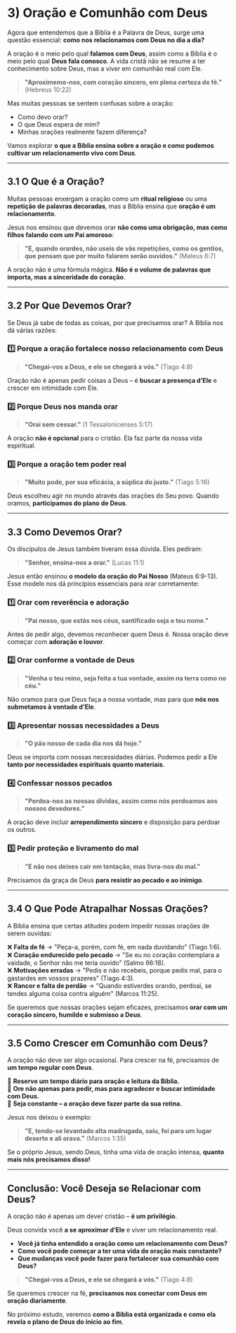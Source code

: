 # **3) Oração e Comunhão com Deus**  

Agora que entendemos que a Bíblia é a Palavra de Deus, surge uma questão essencial: **como nos relacionamos com Deus no dia a dia?**  

A oração é o meio pelo qual **falamos com Deus**, assim como a Bíblia é o meio pelo qual **Deus fala conosco**. A vida cristã não se resume a ter conhecimento sobre Deus, mas a viver em comunhão real com Ele.  

> **"Aproximemo-nos, com coração sincero, em plena certeza de fé."** (Hebreus 10:22)  

Mas muitas pessoas se sentem confusas sobre a oração:  
- Como devo orar?  
- O que Deus espera de mim?  
- Minhas orações realmente fazem diferença?  

Vamos explorar **o que a Bíblia ensina sobre a oração e como podemos cultivar um relacionamento vivo com Deus**.  

---

## **3.1 O Que é a Oração?**  

Muitas pessoas enxergam a oração como um **ritual religioso** ou uma **repetição de palavras decoradas**, mas a Bíblia ensina que **oração é um relacionamento**.  

Jesus nos ensinou que devemos orar **não como uma obrigação, mas como filhos falando com um Pai amoroso**:  

> **"E, quando orardes, não useis de vãs repetições, como os gentios, que pensam que por muito falarem serão ouvidos."** (Mateus 6:7)  

A oração não é uma fórmula mágica. **Não é o volume de palavras que importa, mas a sinceridade do coração**.  

---

## **3.2 Por Que Devemos Orar?**  

Se Deus já sabe de todas as coisas, por que precisamos orar? A Bíblia nos dá várias razões:  

### 1️⃣ **Porque a oração fortalece nosso relacionamento com Deus**  
> **"Chegai-vos a Deus, e ele se chegará a vós."** (Tiago 4:8)  

Oração não é apenas pedir coisas a Deus – é **buscar a presença d’Ele** e crescer em intimidade com Ele.  

### 2️⃣ **Porque Deus nos manda orar**  
> **"Orai sem cessar."** (1 Tessalonicenses 5:17)  

A oração **não é opcional** para o cristão. Ela faz parte da nossa vida espiritual.  

### 3️⃣ **Porque a oração tem poder real**  
> **"Muito pode, por sua eficácia, a súplica do justo."** (Tiago 5:16)  

Deus escolheu agir no mundo através das orações do Seu povo. Quando oramos, **participamos do plano de Deus**.  

---

## **3.3 Como Devemos Orar?**  

Os discípulos de Jesus também tiveram essa dúvida. Eles pediram:  

> **"Senhor, ensina-nos a orar."** (Lucas 11:1)  

Jesus então ensinou **o modelo da oração do Pai Nosso** (Mateus 6:9-13). Esse modelo nos dá princípios essenciais para orar corretamente:  

### **1️⃣ Orar com reverência e adoração**  
> **"Pai nosso, que estás nos céus, santificado seja o teu nome."**  

Antes de pedir algo, devemos reconhecer quem Deus é. Nossa oração deve começar com **adoração e louvor**.  

### **2️⃣ Orar conforme a vontade de Deus**  
> **"Venha o teu reino, seja feita a tua vontade, assim na terra como no céu."**  

Não oramos para que Deus faça a nossa vontade, mas para que **nós nos submetamos à vontade d’Ele**.  

### **3️⃣ Apresentar nossas necessidades a Deus**  
> **"O pão nosso de cada dia nos dá hoje."**  

Deus se importa com nossas necessidades diárias. Podemos pedir a Ele **tanto por necessidades espirituais quanto materiais**.  

### **4️⃣ Confessar nossos pecados**  
> **"Perdoa-nos as nossas dívidas, assim como nós perdoamos aos nossos devedores."**  

A oração deve incluir **arrependimento sincero** e disposição para perdoar os outros.  

### **5️⃣ Pedir proteção e livramento do mal**  
> **"E não nos deixes cair em tentação, mas livra-nos do mal."**  

Precisamos da graça de Deus **para resistir ao pecado e ao inimigo**.  

---

## **3.4 O Que Pode Atrapalhar Nossas Orações?**  

A Bíblia ensina que certas atitudes podem impedir nossas orações de serem ouvidas:  

❌ **Falta de fé** → "Peça-a, porém, com fé, em nada duvidando" (Tiago 1:6).  
❌ **Coração endurecido pelo pecado** → "Se eu no coração contemplara a vaidade, o Senhor não me teria ouvido" (Salmo 66:18).  
❌ **Motivações erradas** → "Pedis e não recebeis, porque pedis mal, para o gastardes em vossos prazeres" (Tiago 4:3).  
❌ **Rancor e falta de perdão** → "Quando estiverdes orando, perdoai, se tendes alguma coisa contra alguém" (Marcos 11:25).  

Se queremos que nossas orações sejam eficazes, precisamos **orar com um coração sincero, humilde e submisso a Deus**.  

---

## **3.5 Como Crescer em Comunhão com Deus?**  

A oração não deve ser algo ocasional. Para crescer na fé, precisamos de **um tempo regular com Deus**.  

📖 **Reserve um tempo diário para oração e leitura da Bíblia.**  
🙏 **Ore não apenas para pedir, mas para agradecer e buscar intimidade com Deus.**  
📅 **Seja constante – a oração deve fazer parte da sua rotina.**  

Jesus nos deixou o exemplo:  

> **"E, tendo-se levantado alta madrugada, saiu, foi para um lugar deserto e ali orava."** (Marcos 1:35)  

Se o próprio Jesus, sendo Deus, tinha uma vida de oração intensa, **quanto mais nós precisamos disso!**  

---

## **Conclusão: Você Deseja se Relacionar com Deus?**  

A oração não é apenas um dever cristão – **é um privilégio**.  

Deus convida você **a se aproximar d’Ele** e viver um relacionamento real.  

- **Você já tinha entendido a oração como um relacionamento com Deus?**  
- **Como você pode começar a ter uma vida de oração mais constante?**  
- **Que mudanças você pode fazer para fortalecer sua comunhão com Deus?**  

> **"Chegai-vos a Deus, e ele se chegará a vós."** (Tiago 4:8)  

Se queremos crescer na fé, **precisamos nos conectar com Deus em oração diariamente**.  

No próximo estudo, veremos **como a Bíblia está organizada e como ela revela o plano de Deus do início ao fim**.  

